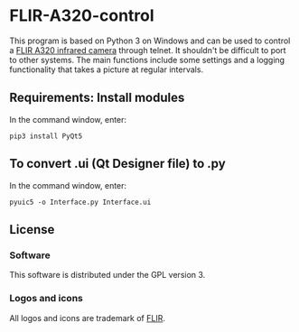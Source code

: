 # FLIR-A320-control
This program is based on Python 3 on Windows and can be used to control a [FLIR A320 infrared camera](http://flir.com/uploadedFiles/Security/Products/A-Series/a3xxPT-Series-Users-Manual.pdf) through telnet. It shouldn't be difficult to port to other systems. The main functions include some settings and a logging functionality that takes a picture at regular intervals.

## Requirements: Install modules

In the command window, enter:

    pip3 install PyQt5

## To convert .ui (Qt Designer file) to .py

In the command window, enter:

    pyuic5 -o Interface.py Interface.ui

## License

### Software

This software is distributed under the GPL version 3.

### Logos and icons

All logos and icons are trademark of [FLIR](https://www.flir.com/).


